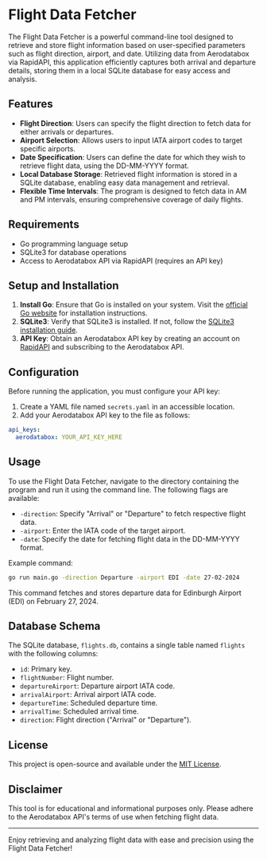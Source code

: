 # Flight Data Fetcher

The Flight Data Fetcher is a powerful command-line tool designed to retrieve and store flight information based on user-specified parameters such as flight direction, airport, and date. Utilizing data from Aerodatabox via RapidAPI, this application efficiently captures both arrival and departure details, storing them in a local SQLite database for easy access and analysis.

## Features

- **Flight Direction**: Users can specify the flight direction to fetch data for either arrivals or departures.
- **Airport Selection**: Allows users to input IATA airport codes to target specific airports.
- **Date Specification**: Users can define the date for which they wish to retrieve flight data, using the DD-MM-YYYY format.
- **Local Database Storage**: Retrieved flight information is stored in a SQLite database, enabling easy data management and retrieval.
- **Flexible Time Intervals**: The program is designed to fetch data in AM and PM intervals, ensuring comprehensive coverage of daily flights.

## Requirements

- Go programming language setup
- SQLite3 for database operations
- Access to Aerodatabox API via RapidAPI (requires an API key)

## Setup and Installation

1. **Install Go**: Ensure that Go is installed on your system. Visit the [official Go website](https://golang.org/dl/) for installation instructions.
2. **SQLite3**: Verify that SQLite3 is installed. If not, follow the [SQLite3 installation guide](https://www.sqlite.org/download.html).
3. **API Key**: Obtain an Aerodatabox API key by creating an account on [RapidAPI](https://rapidapi.com/) and subscribing to the Aerodatabox API.

## Configuration

Before running the application, you must configure your API key:
1. Create a YAML file named `secrets.yaml` in an accessible location.
2. Add your Aerodatabox API key to the file as follows:

```yaml
api_keys:
  aerodatabox: YOUR_API_KEY_HERE
```

## Usage

To use the Flight Data Fetcher, navigate to the directory containing the program and run it using the command line. The following flags are available:

- `-direction`: Specify "Arrival" or "Departure" to fetch respective flight data.
- `-airport`: Enter the IATA code of the target airport.
- `-date`: Specify the date for fetching flight data in the DD-MM-YYYY format.

Example command:

```sh
go run main.go -direction Departure -airport EDI -date 27-02-2024
```

This command fetches and stores departure data for Edinburgh Airport (EDI) on February 27, 2024.

## Database Schema

The SQLite database, `flights.db`, contains a single table named `flights` with the following columns:
- `id`: Primary key.
- `flightNumber`: Flight number.
- `departureAirport`: Departure airport IATA code.
- `arrivalAirport`: Arrival airport IATA code.
- `departureTime`: Scheduled departure time.
- `arrivalTime`: Scheduled arrival time.
- `direction`: Flight direction ("Arrival" or "Departure").

## License

This project is open-source and available under the [MIT License](https://opensource.org/licenses/MIT).

## Disclaimer

This tool is for educational and informational purposes only. Please adhere to the Aerodatabox API's terms of use when fetching flight data.

---

Enjoy retrieving and analyzing flight data with ease and precision using the Flight Data Fetcher!
